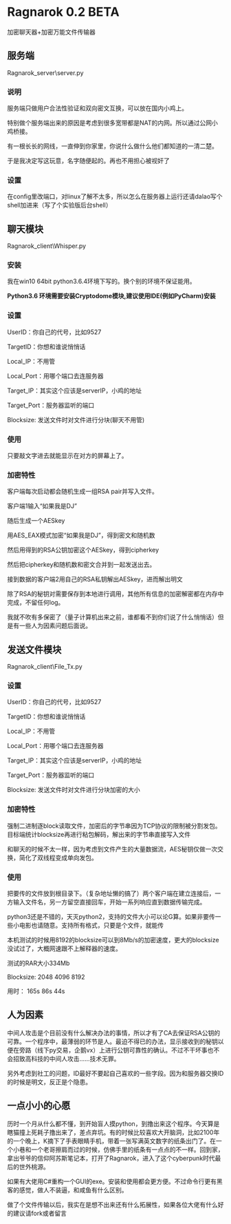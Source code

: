 Ragnarok 0.2 BETA
===========

加密聊天器+加密万能文件传输器

服务端 
------
Ragnarok_server\server.py
### 说明
服务端只做用户合法性验证和双向密文互换，可以放在国内小鸡上。

特别做个服务端出来的原因是考虑到很多宽带都是NAT的内网。所以通过公网小鸡桥接。

有一根长长的网线，一直伸到你家里，你说什么做什么他们都知道的一清二楚。

于是我决定写这玩意，名字随便起的。再也不用担心被视奸了

### 设置
在config里改端口，对linux了解不太多，所以怎么在服务器上运行还请dalao写个shell加进来（写了个实验版后台shell）


聊天模块
------
Ragnarok_client\Whisper.py
### 安装
我在win10 64bit python3.6.4环境下写的。换个别的环境不保证能用。

**Python3.6 环境需要安装Cryptodome模块,建议使用IDE(例如PyCharm)安装**

### 设置
UserID：你自己的代号，比如9527

TargetID：你想和谁说悄悄话

Local_IP：不用管

Local_Port：用哪个端口去连服务器

Target_IP：其实这个应该是serverIP，小鸡的地址

Target_Port：服务器监听的端口

Blocksize: 发送文件时对文件进行分块(聊天不用管)

### 使用

只要敲文字进去就能显示在对方的屏幕上了。

### 加密特性
客户端每次启动都会随机生成一组RSA pair并写入文件。

客户端1输入“如果我是DJ”

随后生成一个AESkey

用AES_EAX模式加密“如果我是DJ”，得到密文和随机数

然后用得到的RSA公钥加密这个AESkey，得到cipherkey

然后把cipherkey和随机数和密文合并到一起发送出去。

接到数据的客户端2用自己的RSA私钥解出AESkey，进而解出明文

除了RSA的秘钥对需要保存到本地进行调用，其他所有信息的加密解密都在内存中完成，不留任何log。

我就不吹有多保密了（量子计算机出来之前，谁都看不到你们说了什么悄悄话）但是有一些人为因素问题后面说。



发送文件模块
------
Ragnarok_client\File_Tx.py
### 设置
UserID：你自己的代号，比如9527

TargetID：你想和谁说悄悄话

Local_IP：不用管

Local_Port：用哪个端口去连服务器

Target_IP：其实这个应该是serverIP，小鸡的地址

Target_Port：服务器监听的端口

Blocksize: 发送文件时对文件进行分块加密的大小

### 加密特性

强制二进制逐block读取文件，加密后的字节串因为TCP协议的限制被分割发包。目标端统计blocksize再进行粘包解码，解出来的字节串直接写入文件

和聊天的时候不太一样，因为考虑到文件产生的大量数据流，AES秘钥仅做一次交换，简化了双线程变成单向发包。

### 使用

把要传的文件放到根目录下。（复杂地址懒的搞了）两个客户端在建立连接后，一方输入文件名，另一方留空直接回车，开始一系列响应直到数据传输完成。

python3还是不错的，天灭python2，支持的文件大小可以论G算。如果非要传一些小电影也请随意。支持所有格式，只要是个文件，就能传

本机测试的时候用8192的blocksize可以到8Mb/s的加密速度，更大的blocksize没试过了，大概网速跟不上解释器的速度。

测试的RAR大小334Mb

Blocksize:  2048     4096     8192

用时：       165s     86s      44s


人为因素
------
中间人攻击是个目前没有什么解决办法的事情，所以才有了CA去保证RSA公钥的可靠。一个程序中，最薄弱的环节是人。最迫不得已的办法，显示接收到的秘钥以便在旁路（线下py交易，企鹅vx）上进行公钥可靠性的确认。不过不干坏事也不会招致高科技的中间人攻击……技术无罪。

另外考虑到社工的问题，ID最好不要起自己喜欢的一些字段。因为和服务器交换ID的时候是明文，反正是个隐患。


一点小小的心愿
-----
历时一个月从什么都不懂，到开始盲人摸python，到撸出来这个程序。今天算是瞎猫撞上死耗子撸出来了，差点弃坑。有的时候比较喜欢大开脑洞，比如2100年的一个晚上，K摘下了手表眼睛手机，带着一张写满英文数字的纸条出门了。在一个小巷和一个老哥擦肩而过的时候，仿佛手里的纸条有一点点的不一样。回到家，拿出爷爷的信仰阿苏斯笔记本，打开了Ragnarok，进入了这个cyberpunk时代最后的世外桃源。

如果有大佬用C#重构一个GUI的exe。安装和使用都会更方便。不过命令行更有黑客的感觉，做人不装逼，和咸鱼有什么区别。

做了个文件传输以后，我实在是想不出来还有什么拓展性，如果各位大佬有什么好的建议请fork或者留言
